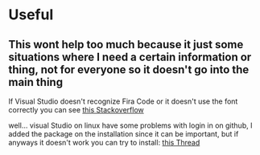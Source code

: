 # Useful
## This wont help too much because it just some situations where I need a certain information or thing, not for everyone so it doesn't go into the main thing

If Visual Studio doesn't recognize Fira Code or it doesn't use the font correctly you can see [this Stackoverflow](https://stackoverflow.com/questions/60924798/cant-get-firacode-to-show-despite-the-font-installed-and-ligatures-activated-in)

well... visual Studio on linux have some problems with login in on github, I added the package on the installation since it can be important, but if anyways it doesn't work you can try to install:
[this Thread](https://code.visualstudio.com/docs/editor/settings-sync#_troubleshooting-keychain-issues)